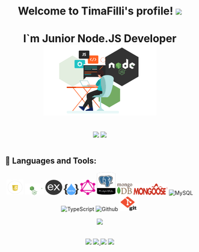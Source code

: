 <h1 align="center">
  Welcome to TimaFilli's profile!
  <img src="https://media.giphy.com/media/hvRJCLFzcasrR4ia7z/giphy.gif" width="28">
</h1>

<h1 align="center">
  I`m Junior Node.JS Developer
  <br>
  <img src="./img/developer1.png" width="300">
</h1>

<br>
<div align="center">
  <a href="https://github.com/timafilli">
  <img height="150" src="https://github-readme-stats.vercel.app/api?username=timafilli&show_icons=true&theme=dark&include_all_commits=true&count_private=true"/></a>
<a>
  <img height="150" src="https://github-readme-stats.vercel.app/api/top-langs/?username=timafilli&layout=compact&langs_count=7&theme=dark"/>
  </a>
</div>

<br>
  
## 🤹 Languages and Tools:
<div style="display: inline_block" align="center">

  <img alt="JavaScript" height="40" width="45" src="./img/JAVASCRIPT.gif">

  <!-- <img alt="Python" height="30" width="40" src="https://cdn.jsdelivr.net/gh/devicons/devicon/icons/python/python-original.svg">
   -->

  <img alt="Node.JS" height="30" width="50" src="./img/nodejs.png">

  <img alt="Express.JS" height="40" width="45" src="./img/express.png">

  <img alt="Rest API" height="30" width="40" src="./img/restApi.png">

  <img alt="GraphQL" height="40" width="40" src="./img/graphql1.png">

  <img alt="PostgreSQL" height="60" width="50" src="./img/postgresql.png">

  <img alt="MongoDB" height="30" width="40" src="./img/mongodb.png">

  <img alt="MongoDB" height="30" width="90" src="./img/mongoose.png">

  <img alt="MySQL" height="40" width="50" src="https://cdn.jsdelivr.net/gh/devicons/devicon/icons/mysql/mysql-original.svg">

  <img alt="TypeScript" height="40" width="50" src="https://cdn.jsdelivr.net/gh/devicons/devicon/icons/typescript/typescript-original.svg">
  
  <img alt="Github" height="40" width="50" src="https://cdn.jsdelivr.net/gh/devicons/devicon/icons/github/github-original.svg">

  <img alt="Github" height="40" width="50" src="./img/git.png">

</div>

<br>
  
<div align="center">
  <img src="https://raw.githubusercontent.com/diyorbekrustamjonov/diyorbekrustamjonov/output/github-contribution-grid-snake.svg" />
</div>

<br>  

<div align="center" style="background-image: url('./img/backgroundgif.gif');">
  <!-- <a href="https://www.youtube.com/channel/UCuqyDwL24mdZ0gqy6jXKL8g" target="_blank"><img src="https://img.shields.io/badge/YouTube-FF0000?style=for-the-badge&logo=youtube&logoColor=white" target="_blank"></a> -->
<br>
  <a href="https://t.me/TimaFilli" target="_blank"><img src="https://img.shields.io/badge/-TELEGRAM-%230077B5?style=for-the-badge&logo=telegram&logoColor=white"></a>
  <a href = "mailto:timafilli15@gmail.com"><img src="https://img.shields.io/badge/-Gmail-%23333?style=for-the-badge&logo=gmail&logoColor=red" target="_blank">
  <a href="https://www.linkedin.com/in/timafilli-zayniddinov-390553238/" target="_blank"><img src="https://img.shields.io/badge/-LinkedIn-%230077B5?style=for-the-badge&logo=linkedin&logoColor=white" target="_blank"></a> 
      <a href = "https://leetcode.com/TimaFilli/"><img src="https://img.shields.io/badge/-LeetCode-%23000?style=for-the-badge&logo=LeetCode&logoColor=white" target="_blank"></a>
  <!-- <a href = "https://www.codewars.com/users/diyorbekrustamjonov"><img src="https://img.shields.io/badge/-CODEWARS-%23333?style=for-the-badge&logo=codewars&logoColor=white" target="_blank"></a> -->

<br>  

</div>
